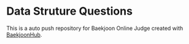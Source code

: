 # Data Struture Questions
This is a auto push repository for Baekjoon Online Judge created with [BaekjoonHub](https://github.com/BaekjoonHub/BaekjoonHub).
